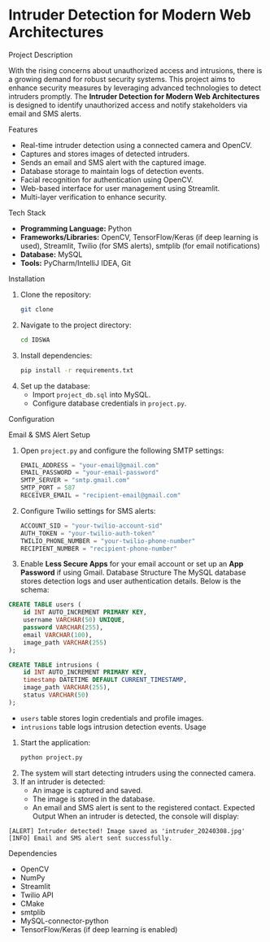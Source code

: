 # Intruder Detection for Modern Web Architectures

Project Description

With the rising concerns about unauthorized access and intrusions, there is a growing demand for robust security systems. This project aims to enhance security measures by leveraging advanced technologies to detect intruders promptly. The **Intruder Detection for Modern Web Architectures** is designed to identify unauthorized access and notify stakeholders via email and SMS alerts.

Features

- Real-time intruder detection using a connected camera and OpenCV.
- Captures and stores images of detected intruders.
- Sends an email and SMS alert with the captured image.
- Database storage to maintain logs of detection events.
- Facial recognition for authentication using OpenCV.
- Web-based interface for user management using Streamlit.
- Multi-layer verification to enhance security.
  
Tech Stack

- **Programming Language:** Python
- **Frameworks/Libraries:** OpenCV, TensorFlow/Keras (if deep learning is used), Streamlit, Twilio (for SMS alerts), smtplib (for email notifications)
- **Database:** MySQL
- **Tools:** PyCharm/IntelliJ IDEA, Git

Installation
1. Clone the repository:
   ```bash
   git clone 
   ```
2. Navigate to the project directory:
   ```bash
   cd IDSWA
   ```
3. Install dependencies:
   ```bash
   pip install -r requirements.txt
   ```
4. Set up the database:
   - Import `project_db.sql` into MySQL.
   - Configure database credentials in `project.py`.
   
Configuration

Email & SMS Alert Setup
1. Open `project.py` and configure the following SMTP settings:
   ```python
   EMAIL_ADDRESS = "your-email@gmail.com"
   EMAIL_PASSWORD = "your-email-password"
   SMTP_SERVER = "smtp.gmail.com"
   SMTP_PORT = 587
   RECEIVER_EMAIL = "recipient-email@gmail.com"
   ```
2. Configure Twilio settings for SMS alerts:
   ```python
   ACCOUNT_SID = "your-twilio-account-sid"
   AUTH_TOKEN = "your-twilio-auth-token"
   TWILIO_PHONE_NUMBER = "your-twilio-phone-number"
   RECIPIENT_NUMBER = "recipient-phone-number"
   ```
3. Enable **Less Secure Apps** for your email account or set up an **App Password** if using Gmail.
Database Structure
The MySQL database stores detection logs and user authentication details. Below is the schema:
```sql
CREATE TABLE users (
    id INT AUTO_INCREMENT PRIMARY KEY,
    username VARCHAR(50) UNIQUE,
    password VARCHAR(255),
    email VARCHAR(100),
    image_path VARCHAR(255)
);

CREATE TABLE intrusions (
    id INT AUTO_INCREMENT PRIMARY KEY,
    timestamp DATETIME DEFAULT CURRENT_TIMESTAMP,
    image_path VARCHAR(255),
    status VARCHAR(50)
);
```
- `users` table stores login credentials and profile images.
- `intrusions` table logs intrusion detection events.
Usage
1. Start the application:
   ```bash
   python project.py
   ```
2. The system will start detecting intruders using the connected camera.
3. If an intruder is detected:
   - An image is captured and saved.
   - The image is stored in the database.
   - An email and SMS alert is sent to the registered contact.
Expected Output
When an intruder is detected, the console will display:
```
[ALERT] Intruder detected! Image saved as 'intruder_20240308.jpg'
[INFO] Email and SMS alert sent successfully.
```
Dependencies
- OpenCV
- NumPy
- Streamlit
- Twilio API
- CMake
- smtplib
- MySQL-connector-python
- TensorFlow/Keras (if deep learning is enabled)

